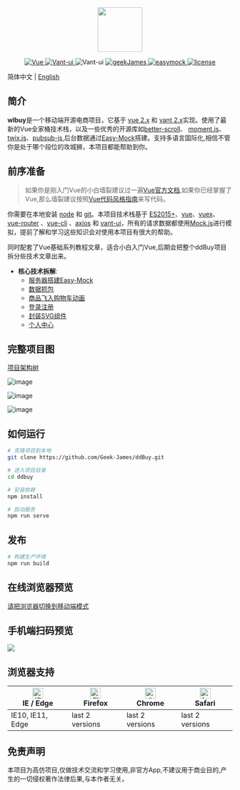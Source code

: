 <div align=center>
<img src="http://518taole.7-orange.cn/geek3.png" width = "100" height = "100" div align=center />
</div>
<p align="center">
  <a href="https://github.com/vuejs/vue">
    <img src="https://img.shields.io/badge/Vue-2.6.10-brightgreen.svg" alt="Vue">
  </a>
  <a href="https://youzan.github.io/vant/#/zh-CN/intro">
    <img src="https://img.shields.io/badge/Vant--UI-2.7.0-brightgreen.svg" alt="Vant-ui">
  </a>
  <img src="https://img.shields.io/badge/Node-8.9+-brightgreen.svg" alt="Vant-ui">
   <a href="https://github.com/Geek-James">
    <img src="https://img.shields.io/badge/build-passing-green.svg" alt="geekJames">
  </a>
  <a href="https://github.com/easy-mock/easy-mock">
    <img src="https://img.shields.io/badge/EasyMock-1.6.0-brightgreen.svg" alt="easymock">
  </a>
    <a href="https://github.com/Geek-James/ddBuy/blob/master/LICENSE">
    <img src="https://img.shields.io/github/license/mashape/apistatus.svg" alt="license">
  </a>
</p>

简体中文 | [English](https://github.com/Geek-James/ddBuy/blob/master/README.en.md)

## 简介

**wlbuy**是一个移动端开源电商项目，它基于 [vue 2.x](https://github.com/vuejs/vue) 和 [vant 2.x](https://youzan.github.io/vant/#/zh-CN/intro)实现。使用了最新的Vue全家桶技术栈，以及一些优秀的开源库如[better-scroll](http://ustbhuangyi.github.io/better-scroll/doc/api.html)、 [moment.js](https://github.com/moment/moment/)、[twix.js](https://github.com/icambron/twix.js)、[pubsub-js](https://github.com/mroderick/PubSubJS),后台数据通过[Easy-Mock](https://github.com/easy-mock/easy-mock)搭建。支持多语言国际化,相信不管你是处于哪个段位的攻城狮，本项目都能帮助到你。



## 前序准备

>如果你是刚入门Vue的小白墙裂建议过一遍[Vue官方文档](https://cn.vuejs.org/),如果你已经掌握了Vue,那么墙裂建议按照[Vue代码风格指南](https://cn.vuejs.org/v2/style-guide/)来写代码。

你需要在本地安装 [node](http://nodejs.org/) 和 [git](https://git-scm.com/)。本项目技术栈基于 [ES2015+](http://es6.ruanyifeng.com/)、[vue](https://cn.vuejs.org/index.html)、[vuex](https://vuex.vuejs.org/zh-cn/)、[vue-router](https://router.vuejs.org/zh-cn/) 、[vue-cli](https://github.com/vuejs/vue-cli) 、[axios](https://github.com/axios/axios) 和 [vant-ui](https://youzan.github.io/vant/#/zh-CN/intro)，所有的请求数据都使用[Mock.js](https://github.com/nuysoft/Mock)进行模拟，提前了解和学习这些知识会对使用本项目有很大的帮助。

同时配套了Vue基础系列教程文章，适合小白入门Vue,后期会把整个ddBuy项目拆分些技术文章出来。

- **核心技术拆解**:
  - [服务器搭建Easy-Mock](https://juejin.im/post/5dfdcda1f265da33a55fa5a0)
  - [数据抓包](https://juejin.im/post/5d7f097fe51d453b8b5fa680)
  - [商品飞入购物车动画](https://juejin.im/post/5dd55fd2f265da47dd1af944?utm_source=gold_browser_extension)
  - [登录注册](https://juejin.im/post/5dafc91a6fb9a04e4047a713)
  - [封装SVG组件](https://juejin.im/post/5dea5745f265da33bd496f50)
  - [个人中心](https://juejin.im/post/5dbf9613f265da4d32001eb0)


## 完整项目图
[项目架构树](https://github.com/Geek-James/ddBuy/blob/master/README.structure.md)

![image](http://518taole.7-orange.cn/homePage.jpg)

![image](http://518taole.7-orange.cn/categorytwo.jpg)

![image](http://518taole.7-orange.cn/myOrder.jpg)

## 如何运行

```bash
# 克隆项目到本地
git clone https://github.com/Geek-James/ddBuy.git

# 进入项目目录
cd ddbuy

# 安装依赖
npm install

# 启动服务
npm run serve
```

## 发布

```bash
# 构建生产环境
npm run build
```

## 在线浏览器预览

[请把浏览器切换到移动端模式](http://ddbuy.7-orange.cn)

## 手机端扫码预览
![](http://518taole.7-orange.cn/qrcode.gif)

## 浏览器支持

| [<img src="https://raw.githubusercontent.com/alrra/browser-logos/master/src/edge/edge_48x48.png" alt="IE / Edge" width="24px" height="24px" />](https://godban.github.io/browsers-support-badges/)</br>IE / Edge | [<img src="https://raw.githubusercontent.com/alrra/browser-logos/master/src/firefox/firefox_48x48.png" alt="Firefox" width="24px" height="24px" />](https://godban.github.io/browsers-support-badges/)</br>Firefox | [<img src="https://raw.githubusercontent.com/alrra/browser-logos/master/src/chrome/chrome_48x48.png" alt="Chrome" width="24px" height="24px" />](https://godban.github.io/browsers-support-badges/)</br>Chrome | [<img src="https://raw.githubusercontent.com/alrra/browser-logos/master/src/safari/safari_48x48.png" alt="Safari" width="24px" height="24px" />](https://godban.github.io/browsers-support-badges/)</br>Safari |
| ---------------------------------------------------------------------------------------------------------------------------------------------------------------------------------------------------------------- | ------------------------------------------------------------------------------------------------------------------------------------------------------------------------------------------------------------------ | -------------------------------------------------------------------------------------------------------------------------------------------------------------------------------------------------------------- | -------------------------------------------------------------------------------------------------------------------------------------------------------------------------------------------------------------- |
| IE10, IE11, Edge                                                                                                                                                                                                 | last 2 versions                                                                                                                                                                                                    | last 2 versions                                                                                                                                                                                                | last 2 versions                                                                                                                                                                                                |

## 免责声明
本项目为高仿项目,仅做技术交流和学习使用,非官方App,不建议用于商业目的,产生的一切侵权著作法律后果,与本作者无关。


